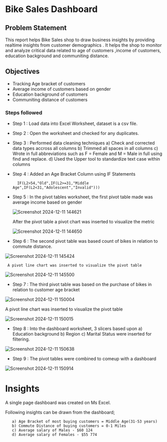 
# Bike Sales Dashboard


## Problem Statement

This report helps Bike Sales shop to draw business insights  by providing realtime insights from customer demographics . It helps the shop to monitor and analyze critical data related to age of customers ,income of customers, education background and communiting distance. 

## Objectives
- Tracking Age bracket of customers
- Average income of customers based on gender
- Education background of customers
- Communiting distance of customers



### Steps followed 

- Step 1 : Load data into Excel Worksheet, dataset is a csv file.
- Step 2 : Open the worksheet and checked for any duplicates.
- Step 3 : Performed data cleaning techniques
          a) Check and corrected data types accross all columns
          b) Trimmed all spaces in all columns 
          c) Wrote in full abbreviations such as F = Female and M = Male in full using find and replace.
          d) Used the Upper tool to standardize text case within columns
- Step 4 : Added an Age Bracket Column using IF Statements 

        IF(L2>54,"Old",IF(L2>=31,"Middle Age",IF(L2<31,"Adolescent","Invalid")))



- Step 5 : In the pivot tables worksheet, the first pivot table made was average income based on gender
      
   ![Screenshot 2024-12-11 144621](https://github.com/user-attachments/assets/64271526-21e7-4fb5-b3e8-f8b51716caf8)

   After the pivot table a pivot chart was inserted to visualize the metric

  ![Screenshot 2024-12-11 144650](https://github.com/user-attachments/assets/c11d915a-01cc-487e-96d3-59a60d44122d)
 

- Step 6 : The second pivot table was based count of bikes in relation to commute distance.

![Screenshot 2024-12-11 145424](https://github.com/user-attachments/assets/9037a8c5-ab20-45b8-8a4f-f00f6ec17432)

     A pivot line chart was inserted to visualize the pivot table

![Screenshot 2024-12-11 145500](https://github.com/user-attachments/assets/15c51e38-5a9c-4a2b-b367-120ca9951e48)


- Step 7 : The third pivot table was based on the purchase of bikes in relation to customer age bracket

![Screenshot 2024-12-11 150004](https://github.com/user-attachments/assets/6cbeb475-4ef2-467c-8417-a5e475e393a4)

A pivot line chart was inserted to visualize the pivot table

![Screenshot 2024-12-11 150015](https://github.com/user-attachments/assets/8c2cbb02-0af0-4713-aaca-34e09db79c03)


- Step 8 : Into the dashboard worksheet,
3 slicers based upon 
                     a) Education background
                     b) Region
                     c) Marital Status
                      were inserted for filtering.

![Screenshot 2024-12-11 150638](https://github.com/user-attachments/assets/69be217f-914a-4377-835c-149ee33e5b33)
 
- Step 9 : The pivot tables were combined to comeup with a dashboard 

 

![Screenshot 2024-12-11 150914](https://github.com/user-attachments/assets/e0eb3acf-d15d-4d91-bc37-7a8001e52353)



# Insights

A single page dashboard was created on Ms Excel.

Following insights can be drawn from the dashboard;


       a) Age Bracket of most buying customers = Middle Age(31-53 years)
       b) Commute Distance of buying customers = 0-1 Miles
       c) Average salary of Males - $60 124
       d) Average salary of Females - $55 774
       

           

 

